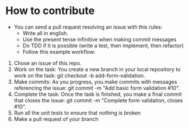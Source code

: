 # How to contribute

- You can send a pull request resolving an issue with this rules:
  - Write all in english.
  - Use the present tense infinitive when making commit messages
  - Do TDD if it is possible (write a test, then implement, then refactor)
  - Follow this example workflow:

1. Chose an issue of this repo.
2. Work on the task: You create a new branch in your local repository to work on the task: git checkout -b add-form-validation.
3. Make commits: As you progress, you make commits with messages referencing the issue: git commit -m "Add basic form validation #10".
4. Complete the task: Once the task is finished, you make a final commit that closes the issue: git commit -m "Complete form validation, closes #10".
5. Run all the unit tests to ensure that nothing is broken
6. Make a pull request of your branch
